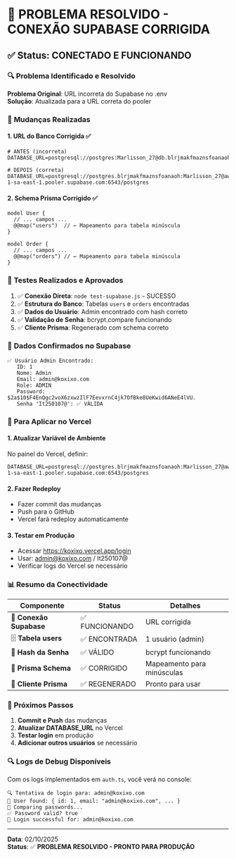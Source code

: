 # 🎉 PROBLEMA RESOLVIDO - CONEXÃO SUPABASE CORRIGIDA

## ✅ **Status**: CONECTADO E FUNCIONANDO

### 🔍 **Problema Identificado e Resolvido**

**Problema Original**: URL incorreta do Supabase no .env  
**Solução**: Atualizada para a URL correta do pooler

### 📝 **Mudanças Realizadas**

#### 1. **URL do Banco Corrigida** ✅
```env
# ANTES (incorreta)
DATABASE_URL=postgresql://postgres:Marlisson_27@db.blrjmakfmaznsfoanaoh.supabase.co:5432/postgres

# DEPOIS (correta)
DATABASE_URL=postgresql://postgres.blrjmakfmaznsfoanaoh:Marlisson_27@aws-1-sa-east-1.pooler.supabase.com:6543/postgres
```

#### 2. **Schema Prisma Corrigido** ✅
```prisma
model User {
  // ... campos ...
  @@map("users")  // ← Mapeamento para tabela minúscula
}

model Order {
  // ... campos ...
  @@map("orders") // ← Mapeamento para tabela minúscula
}
```

### 🧪 **Testes Realizados e Aprovados**

1. ✅ **Conexão Direta**: `node test-supabase.js` - SUCESSO
2. ✅ **Estrutura do Banco**: Tabelas `users` e `orders` encontradas
3. ✅ **Dados do Usuário**: Admin encontrado com hash correto
4. ✅ **Validação de Senha**: bcrypt.compare funcionando
5. ✅ **Cliente Prisma**: Regenerado com schema correto

### 👤 **Dados Confirmados no Supabase**

```
✅ Usuário Admin Encontrado:
   ID: 1
   Nome: Admin  
   Email: admin@koxixo.com
   Role: ADMIN
   Password: $2a$10$F4EnQgc2voX6zxwzIlF7EevxrnC4jk7OfBke8UeKwid6ANeE4lVU.
   Senha 'It250107@': ✅ VÁLIDA
```

### 🚀 **Para Aplicar no Vercel**

#### 1. **Atualizar Variável de Ambiente**
No painel do Vercel, definir:
```env
DATABASE_URL=postgresql://postgres.blrjmakfmaznsfoanaoh:Marlisson_27@aws-1-sa-east-1.pooler.supabase.com:6543/postgres
```

#### 2. **Fazer Redeploy**
- Fazer commit das mudanças
- Push para o GitHub
- Vercel fará redeploy automaticamente

#### 3. **Testar em Produção**
- Acessar https://koxixo.vercel.app/login
- Usar: admin@koxixo.com / It250107@
- Verificar logs do Vercel se necessário

### 📊 **Resumo da Conectividade**

| Componente | Status | Detalhes |
|------------|--------|----------|
| 🔌 **Conexão Supabase** | ✅ FUNCIONANDO | URL corrigida |
| 🗄️ **Tabela users** | ✅ ENCONTRADA | 1 usuário (admin) |
| 🔐 **Hash da Senha** | ✅ VÁLIDO | bcrypt funcionando |
| 🎯 **Prisma Schema** | ✅ CORRIGIDO | Mapeamento para minúsculas |
| 🔄 **Cliente Prisma** | ✅ REGENERADO | Pronto para usar |

### 🎯 **Próximos Passos**

1. **Commit e Push** das mudanças
2. **Atualizar DATABASE_URL** no Vercel  
3. **Testar login** em produção
4. **Adicionar outros usuários** se necessário

### 🔍 **Logs de Debug Disponíveis**

Com os logs implementados em `auth.ts`, você verá no console:
```
🔍 Tentativa de login para: admin@koxixo.com
👤 User found: { id: 1, email: "admin@koxixo.com", ... }
🔐 Comparing passwords...
✅ Password valid? true
🎉 Login successful for: admin@koxixo.com
```

---
**Data**: 02/10/2025  
**Status**: ✅ **PROBLEMA RESOLVIDO - PRONTO PARA PRODUÇÃO**
